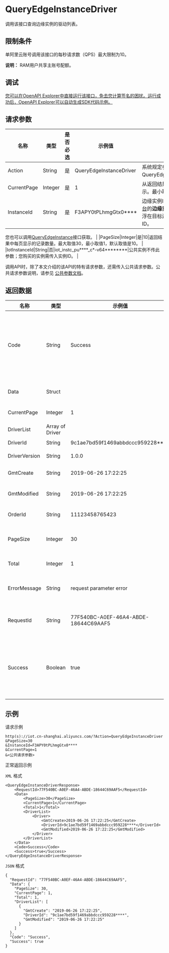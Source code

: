 # QueryEdgeInstanceDriver

调用该接口查询边缘实例的驱动列表。

## 限制条件

单阿里云账号调用该接口的每秒请求数（QPS）最大限制为10。

**说明：** RAM用户共享主账号配额。

## 调试

[您可以在OpenAPI Explorer中直接运行该接口，免去您计算签名的困扰。运行成功后，OpenAPI Explorer可以自动生成SDK代码示例。](https://api.aliyun.com/#product=Iot&api=QueryEdgeInstanceDriver&type=RPC&version=2018-01-20)

## 请求参数

|名称|类型|是否必选|示例值|描述|
|--|--|----|---|--|
|Action|String|是|QueryEdgeInstanceDriver|系统规定参数。取值：QueryEdgeInstanceDriver。 |
|CurrentPage|Integer|是|1|从返回结果中的第几页开始显示。最小取值为1。 |
|InstanceId|String|是|F3APY0tPLhmgGtx0\*\*\*\*|边缘实例ID。在[边缘计算控制台](https://iot.console.aliyun.com/le/instance/list)的**边缘实例**页面中，鼠标悬浮在目标边缘实例名称上获取ID。

 您也可以调用[QueryEdgeInstance](~~135214~~)接口获取。 |
|PageSize|Integer|是|10|返回结果中每页显示的记录数量。最大取值30，最小取值1，默认取值是10。 |
|IotInstanceId|String|否|iot\_instc\_pu\*\*\*\*\_c\*-v64\*\*\*\*\*\*\*\*|公共实例不传此参数；您购买的实例需传入实例ID。 |

调用API时，除了本文介绍的该API的特有请求参数，还需传入公共请求参数。公共请求参数说明，请参见 [公共参数文档](~~30561~~)。

## 返回数据

|名称|类型|示例值|描述|
|--|--|---|--|
|Code|String|Success|接口返回码。Success表示成功，其它表示错误码。详情请参见[错误码](~~135200~~)。 |
|Data|Struct| |调用成功时，返回的数据。 |
|CurrentPage|Integer|1|当前页码。 |
|DriverList|Array of Driver| |驱动列表。 |
|DriverId|String|9c1ae7bd59f1469abbdccc959228\*\*\*\*|驱动ID。 |
|DriverVersion|String|1.0.0|驱动版本号。 |
|GmtCreate|String|2019-06-26 17:22:25|驱动创建时间。 |
|GmtModified|String|2019-06-26 17:22:25|驱动最后一次更新时间。 |
|OrderId|String|11123458765423|订单编号。 |
|PageSize|Integer|30|返回结果中每页显示的记录数量。 |
|Total|Integer|1|驱动数量。 |
|ErrorMessage|String|request parameter error|调用失败时，返回的出错信息。 |
|RequestId|String|77F540BC-A0EF-46A4-ABDE-18644C69AAF5|阿里云为该请求生成的唯一标识符。 |
|Success|Boolean|true|表示是否调用成功。true表示调用成功，false表示调用失败。 |

## 示例

请求示例

```
http(s)://iot.cn-shanghai.aliyuncs.com/?Action=QueryEdgeInstanceDriver
&PageSize=30
&InstanceId=F3APY0tPLhmgGtx0****
&CurrentPage=1
&<公共请求参数>
```

正常返回示例

`XML` 格式

```
<QueryEdgeInstanceDriverResponse>
    <RequestId>77F540BC-A0EF-46A4-ABDE-18644C69AAF5</RequestId>
    <Data>
        <PageSize>30</PageSize>
        <CurrentPage>1</CurrentPage>
        <Total>1</Total>
        <DriverList>
            <Driver>
                <GmtCreate>2019-06-26 17:22:25</GmtCreate>
                <DriverId>9c1ae7bd59f1469abbdccc959228****</DriverId>
                <GmtModified>2019-06-26 17:22:25</GmtModified>
            </Driver>
        </DriverList>
    </Data>
    <Code>Success</Code>
    <Success>true</Success>
</QueryEdgeInstanceDriverResponse>
```

`JSON` 格式

```
{
  "RequestId": "77F540BC-A0EF-46A4-ABDE-18644C69AAF5",
  "Data": {
    "PageSize": 30,
    "CurrentPage": 1,
    "Total": 1,
    "DriverList": [
      {
        "GmtCreate": "2019-06-26 17:22:25",
        "DriverId": "9c1ae7bd59f1469abbdccc959228****",
        "GmtModified": "2019-06-26 17:22:25"
      }
    ]
  },
  "Code": "Success",
  "Success": true
}
```

